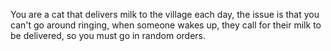 You are a cat that delivers milk to the village each day, the issue is that you can't go around ringing, when someone wakes up, they call for their milk to be delivered, so you must go in random orders.